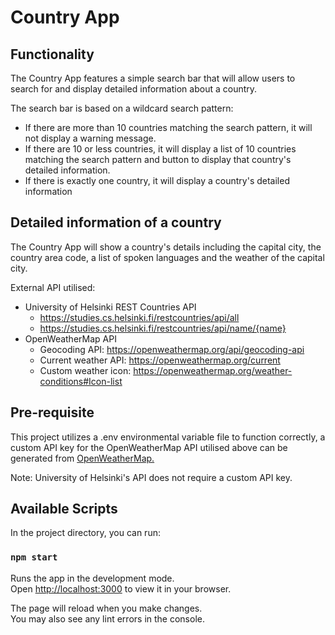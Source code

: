# Country App

## Functionality
The Country App features a simple search bar that will allow users to search for and display detailed information about a country.

The search bar is based on a wildcard search pattern:
- If there are more than 10 countries matching the search pattern, it will not display a warning message.
- If there are 10 or less countries, it will display a list of 10 countries matching the search pattern and button to display that country's detailed information.
- If there is exactly one country, it will display a country's detailed information

## Detailed information of a country
The Country App will show a country's details including the capital city, the country area code, a list of spoken languages and the weather of the capital city.

External API utilised:

- University of Helsinki REST Countries API
  - https://studies.cs.helsinki.fi/restcountries/api/all
  - https://studies.cs.helsinki.fi/restcountries/api/name/{name}
- OpenWeatherMap API
  - Geocoding API: https://openweathermap.org/api/geocoding-api
  - Current weather API: https://openweathermap.org/current
  - Custom weather icon: https://openweathermap.org/weather-conditions#Icon-list

## Pre-requisite
This project utilizes a .env environmental variable file to function correctly, a custom API key for the OpenWeatherMap API utilised above can be generated from [OpenWeatherMap.](https://home.openweathermap.org/api_keys)

Note: University of Helsinki's API does not require a custom API key.

## Available Scripts

In the project directory, you can run:

### `npm start`

Runs the app in the development mode.\
Open [http://localhost:3000](http://localhost:3000) to view it in your browser.

The page will reload when you make changes.\
You may also see any lint errors in the console.
